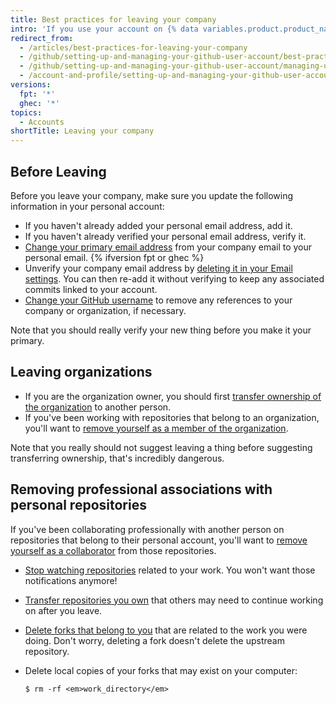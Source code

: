 ```yaml
---
title: Best practices for leaving your company
intro: 'If you use your account on {% data variables.product.product_name %} for both personal and work purposes, there are a few things to keep in mind when you leave your company or organization.'
redirect_from:
  - /articles/best-practices-for-leaving-your-company
  - /github/setting-up-and-managing-your-github-user-account/best-practices-for-leaving-your-company
  - /github/setting-up-and-managing-your-github-user-account/managing-user-account-settings/best-practices-for-leaving-your-company
  - /account-and-profile/setting-up-and-managing-your-github-user-account/managing-user-account-settings/best-practices-for-leaving-your-company
versions:
  fpt: '*'
  ghec: '*'
topics:
  - Accounts
shortTitle: Leaving your company
---
```


## Before Leaving

Before you leave your company, make sure you update the following information in your personal account:

- If you haven't already added your personal email address, add it.
- If you haven't already verified your personal email address, verify it.
- [Change your primary email address](/articles/changing-your-primary-email-address) from your company email to your personal email.
{% ifversion fpt or ghec %}
- Unverify your company email address by [deleting it in your Email settings](/articles/changing-your-primary-email-address). You can then re-add     it without verifying to keep any associated commits linked to your account.
- [Change your GitHub username](/articles/changing-your-github-username) to remove any references to your company or organization, if necessary.

Note that you should really verify your new thing before you make it your primary.

## Leaving organizations

- If you are the organization owner, you should first [transfer ownership of the organization](/articles/transferring-organization-ownership) to another person.
- If you've been working with repositories that belong to an organization, you'll want to [remove yourself as a member of the organization](/articles/removing-yourself-from-an-organization).

Note that you really should not suggest leaving a thing before suggesting transferring ownership, that's incredibly dangerous.

## Removing professional associations with personal repositories

If you've been collaborating professionally with another person on repositories that belong to their personal account, you'll want to [remove yourself as a collaborator](/articles/removing-yourself-from-a-collaborator-s-repository) from those repositories.

- [Stop watching repositories](https://github.com/watching) related to your work. You won't want those notifications anymore!
- [Transfer repositories you own](/articles/how-to-transfer-a-repository) that others may need to continue working on after you leave.
- [Delete forks that belong to you](/articles/deleting-a-repository) that are related to the work you were doing. Don't worry, deleting a fork doesn't delete the upstream repository.
- Delete local copies of your forks that may exist on your computer:

  ```shell
  $ rm -rf <em>work_directory</em>
  ```
